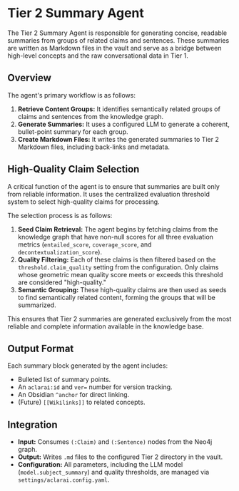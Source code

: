 # Tier 2 Summary Agent

The Tier 2 Summary Agent is responsible for generating concise, readable summaries from groups of related claims and sentences. These summaries are written as Markdown files in the vault and serve as a bridge between high-level concepts and the raw conversational data in Tier 1.

## Overview

The agent's primary workflow is as follows:

1.  **Retrieve Content Groups:** It identifies semantically related groups of claims and sentences from the knowledge graph.
2.  **Generate Summaries:** It uses a configured LLM to generate a coherent, bullet-point summary for each group.
3.  **Create Markdown Files:** It writes the generated summaries to Tier 2 Markdown files, including back-links and metadata.

## High-Quality Claim Selection

A critical function of the agent is to ensure that summaries are built only from reliable information. It uses the centralized evaluation threshold system to select high-quality claims for processing.

The selection process is as follows:

1.  **Seed Claim Retrieval:** The agent begins by fetching claims from the knowledge graph that have non-null scores for all three evaluation metrics (`entailed_score`, `coverage_score`, and `decontextualization_score`).
2.  **Quality Filtering:** Each of these claims is then filtered based on the `threshold.claim_quality` setting from the configuration. Only claims whose geometric mean quality score meets or exceeds this threshold are considered "high-quality."
3.  **Semantic Grouping:** These high-quality claims are then used as seeds to find semantically related content, forming the groups that will be summarized.

This ensures that Tier 2 summaries are generated exclusively from the most reliable and complete information available in the knowledge base.

## Output Format

Each summary block generated by the agent includes:
-   Bulleted list of summary points.
-   An `aclarai:id` and `ver=` number for version tracking.
-   An Obsidian `^anchor` for direct linking.
-   (Future) `[[Wikilinks]]` to related concepts.

## Integration

-   **Input:** Consumes `(:Claim)` and `(:Sentence)` nodes from the Neo4j graph.
-   **Output:** Writes `.md` files to the configured Tier 2 directory in the vault.
-   **Configuration:** All parameters, including the LLM model (`model.subject_summary`) and quality thresholds, are managed via `settings/aclarai.config.yaml`.